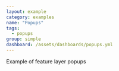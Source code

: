 ```yaml
---
layout: example
category: examples
name: "Popups"
tags:
  - popups
group: simple
dashboard: /assets/dashboards/popups.yml
---
```


Example of feature layer popups
